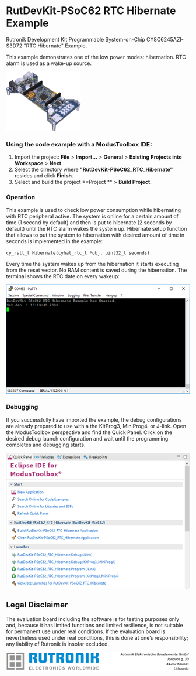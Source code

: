 # RutDevKit-PSoC62 RTC Hibernate Example

Rutronik Development Kit Programmable System-on-Chip CY8C6245AZI-S3D72 "RTC Hibernate" Example. 

This example demonstrates one of the low power modes: hibernation. RTC alarm is used as a wake-up source.

 <img src="images/rutdevkit_model.png" style="zoom:20%;" />

### Using the code example with a ModusToolbox IDE:

1. Import the project: **File** > **Import...** > **General** > **Existing Projects into Workspace** > **Next**.
2. Select the directory where **"RutDevKit-PSoC62_RTC_Hibernate"** resides and click  **Finish**.
3. Select and build the project **Project ** > **Build Project**.

### Operation

This example is used to check low power consumption while hibernating with RTC peripheral active. The system is online for a certain amount of time (1 second by default) and then is put to hibernate (2 seconds by default) until the RTC alarm wakes the system up. Hibernate setup function that allows to put the system to hibernation with desired amount of time in seconds is implemented in the example:

`cy_rslt_t Hibernate(cyhal_rtc_t *obj, uint32_t seconds)`

Every time the system wakes up from the hibernation it starts executing from the reset vector. No RAM content is saved during the hibernation. The terminal shows the RTC date on every wakeup:

<img src="images/rtc_hibernate_output.png" style="zoom:100%;" />

### Debugging

If you successfully have imported the example, the debug configurations are already prepared to use with a the KitProg3, MiniProg4, or J-link. Open the ModusToolbox perspective and find the Quick Panel. Click on the desired debug launch configuration and wait until the programming completes and debugging starts.

<img src="images/rtc_debug.png" style="zoom:100%;" />

## Legal Disclaimer

The evaluation board including the software is for testing purposes only and, because it has limited functions and limited resilience, is not suitable for permanent use under real conditions. If the evaluation board is nevertheless used under real conditions, this is done at one’s responsibility; any liability of Rutronik is insofar excluded. 

<img src="images/rutronik_origin_kaunas.png" style="zoom:50%;" />



